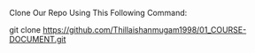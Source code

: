 Clone Our Repo Using This Following Command:

git clone https://github.com/Thillaishanmugam1998/01_COURSE-DOCUMENT.git